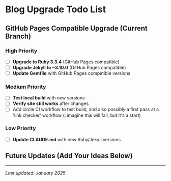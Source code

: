 # Blog Upgrade Todo List

## GitHub Pages Compatible Upgrade (Current Branch)

### High Priority
- [ ] **Upgrade to Ruby 3.3.4** (GitHub Pages compatible)
- [ ] **Upgrade Jekyll to ~3.10.0** (GitHub Pages compatible)  
- [ ] **Update Gemfile** with GitHub Pages compatible versions

### Medium Priority
- [ ] **Test local build** with new versions
- [ ] **Verify site still works** after changes
- [ ] Add circle CI workflow to test build, and also possibly a first pass at a 'link checker' workflow (i imagine this will fail, but it's a start)

### Low Priority
- [ ] **Update CLAUDE.md** with new Ruby/Jekyll versions

## Future Updates (Add Your Ideas Below)

<!-- Add future enhancement ideas here -->

---

*Last updated: January 2025*